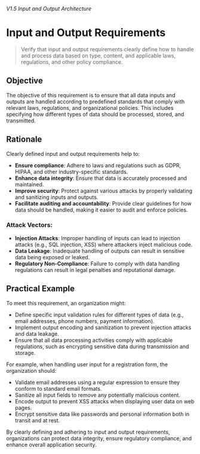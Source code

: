 *V1.5 Input and Output Architecture*

# Input and Output Requirements

> Verify that input and output requirements clearly define how to handle and process data based on type, content, and applicable laws, regulations, and other policy compliance.

## Objective
The objective of this requirement is to ensure that all data inputs and outputs are handled according to predefined standards that comply with relevant laws, regulations, and organizational policies. This includes specifying how different types of data should be processed, stored, and transmitted.

## Rationale
Clearly defined input and output requirements help to:
- **Ensure compliance**: Adhere to laws and regulations such as GDPR, HIPAA, and other industry-specific standards.
- **Enhance data integrity**: Ensure that data is accurately processed and maintained.
- **Improve security**: Protect against various attacks by properly validating and sanitizing inputs and outputs.
- **Facilitate auditing and accountability**: Provide clear guidelines for how data should be handled, making it easier to audit and enforce policies.

### Attack Vectors:
- **Injection Attacks**: Improper handling of inputs can lead to injection attacks (e.g., SQL injection, XSS) where attackers inject malicious code.
- **Data Leakage**: Inadequate handling of outputs can result in sensitive data being exposed or leaked.
- **Regulatory Non-Compliance**: Failure to comply with data handling regulations can result in legal penalties and reputational damage.

## Practical Example
To meet this requirement, an organization might:
- Define specific input validation rules for different types of data (e.g., email addresses, phone numbers, payment information).
- Implement output encoding and sanitization to prevent injection attacks and data leakage.
- Ensure that all data processing activities comply with applicable regulations, such as encrypting sensitive data during transmission and storage.

For example, when handling user input for a registration form, the organization should:
- Validate email addresses using a regular expression to ensure they conform to standard email formats.
- Sanitize all input fields to remove any potentially malicious content.
- Encode output to prevent XSS attacks when displaying user data on web pages.
- Encrypt sensitive data like passwords and personal information both in transit and at rest.

By clearly defining and adhering to input and output requirements, organizations can protect data integrity, ensure regulatory compliance, and enhance overall application security.

